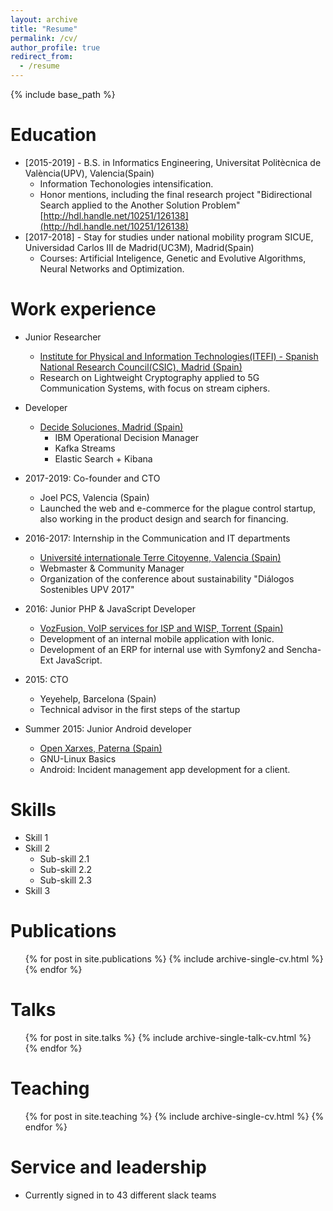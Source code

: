 ```yaml
---
layout: archive
title: "Resume"
permalink: /cv/
author_profile: true
redirect_from:
  - /resume
---
```


{% include base_path %}

Education
======
* [2015-2019] - B.S. in Informatics Engineering, Universitat Politècnica de València(UPV), Valencia(Spain)
  * Information Techonologies intensification.
  * Honor mentions, including the final research project  "Bidirectional Search applied to the Another Solution Problem" [http://hdl.handle.net/10251/126138](http://hdl.handle.net/10251/126138)
* [2017-2018] - Stay for studies under national mobility program SICUE, Universidad Carlos III de Madrid(UC3M), Madrid(Spain)
  * Courses: Artificial Inteligence, Genetic and Evolutive Algorithms, Neural Networks and Optimization.

Work experience
======

* Junior Researcher
  * [Institute for Physical and Information Technologies(ITEFI) - Spanish National Research Council(CSIC), Madrid (Spain)](www.itefi.csic.es)
  * Research on Lightweight Cryptography applied to 5G Communication Systems, with focus on stream ciphers.

* Developer
  * [Decide Soluciones, Madrid (Spain)](decidesoluciones.es)
    * IBM Operational Decision Manager
    * Kafka Streams
    * Elastic Search + Kibana
    
* 2017-2019: Co-founder and CTO
  * Joel PCS, Valencia (Spain)
  * Launched the web and e-commerce for the plague control startup, also working in the product design and search for financing.
  
* 2016-2017: Internship in the Communication and IT departments
  * [Université internationale Terre Citoyenne, Valencia (Spain)](uitc.earth)
  * Webmaster & Community Manager
  * Organization of the conference about sustainability "Diálogos Sostenibles UPV 2017"

* 2016: Junior PHP & JavaScript Developer
  * [VozFusion, VoIP services for ISP and WISP, Torrent (Spain)](www.vozfusion.com)
  * Development of an internal mobile application with Ionic.
  * Development of an ERP for internal use with Symfony2 and Sencha-Ext JavaScript.

* 2015: CTO
  * Yeyehelp, Barcelona (Spain)
  * Technical advisor in the first steps of the startup

* Summer 2015: Junior Android developer
  * [Open Xarxes, Paterna (Spain)](openxarxes.com)
  * GNU-Linux Basics
  * Android: Incident management app development for a client.
  
Skills
======
* Skill 1
* Skill 2
  * Sub-skill 2.1
  * Sub-skill 2.2
  * Sub-skill 2.3
* Skill 3

Publications
======
  <ul>{% for post in site.publications %}
    {% include archive-single-cv.html %}
  {% endfor %}</ul>
  
Talks
======
  <ul>{% for post in site.talks %}
    {% include archive-single-talk-cv.html %}
  {% endfor %}</ul>
  
Teaching
======
  <ul>{% for post in site.teaching %}
    {% include archive-single-cv.html %}
  {% endfor %}</ul>
  
Service and leadership
======
* Currently signed in to 43 different slack teams
